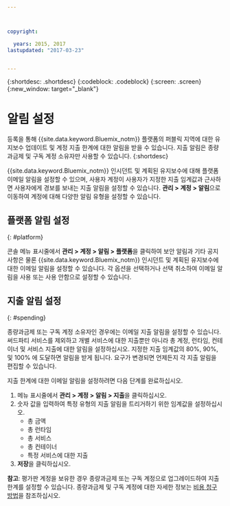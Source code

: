 ```yaml
---



copyright:

  years: 2015, 2017
lastupdated: "2017-03-23"


---
```


{:shortdesc: .shortdesc}
{:codeblock: .codeblock}
{:screen: .screen}
{:new_window: target="_blank"}

# 알림 설정
등록을 통해 {{site.data.keyword.Bluemix_notm}} 플랫폼의 퍼블릭 지역에 대한 유지보수 업데이트 및 계정 지출 한계에 대한 알림을 받을 수 있습니다. 지출 알림은 종량과금제 및 구독 계정 소유자만 사용할 수 있습니다.
{:shortdesc}

{{site.data.keyword.Bluemix_notm}} 인시던트 및 계획된 유지보수에 대해 플랫폼 이메일 알림을 설정할 수 있으며, 사용자 계정이 사용자가 지정한 지출 임계값과 근사하면 사용자에게 경보를 보내는 지출 알림을 설정할 수 있습니다. **관리 > 계정 > 알림**으로 이동하여 계정에 대해 다양한 알림 유형을 설정할 수 있습니다. 

## 플랫폼 알림 설정
{: #platform}

콘솔 메뉴 표시줄에서 **관리 > 계정 > 알림 > 플랫폼**을 클릭하여 보안 알림과 기타 공지사항은 물론 {{site.data.keyword.Bluemix_notm}} 인시던트 및 계획된 유지보수에 대한 이메일 알림을 설정할 수 있습니다. 각 옵션을 선택하거나 선택 취소하여 이메일 알림을 사용 또는 사용 안함으로 설정할 수 있습니다.

## 지출 알림 설정
{: #spending}

종량과금제 또는 구독 계정 소유자인 경우에는 이메일 지출 알림을 설정할 수 있습니다. 써드파티 서비스를 제외하고 개별 서비스에 대한 지출뿐만 아니라 총 계정, 런타임, 컨테이너 및 서비스 지출에 대한 알림을 설정하십시오. 지정한 지출 임계값의 80%, 90%, 및 100% 에 도달하면 알림을 받게 됩니다. 요구가 변경되면 언제든지 각 지출 알림을 편집할 수 있습니다.

지출 한계에 대한 이메일 알림을 설정하려면 다음 단계를 완료하십시오.
1. 메뉴 표시줄에서 **관리 > 계정 > 알림 > 지출**을 클릭하십시오.  
2. 숫자 값을 입력하여 특정 유형의 지출 알림을 트리거하기 위한 임계값을 설정하십시오. 
    * 총 금액
    * 총 런타임
    * 총 서비스
    * 총 컨테이너
    * 특정 서비스에 대한 지출
3. **저장**을 클릭하십시오.

**참고**: 평가판 계정을 보유한 경우 종량과금제 또는 구독 계정으로 업그레이드하여 지출 한계를 설정할 수 있습니다. 종량과금제 및 구독 계정에 대한 자세한 정보는 [비용 청구 방법](/docs/pricing/how_charged.html)을 참조하십시오. 
